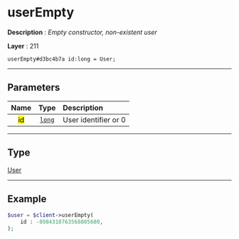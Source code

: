 # userEmpty

**Description** : *Empty constructor, non-existent user*

**Layer** : 211

```tl
userEmpty#d3bc4b7a id:long = User;
```

---

## Parameters

| Name | Type | Description |
| :---: | :---: | :--- |
| <mark>id</mark> | [`long`](type/long) | User identifier or 0 |

---

## Type

[User](type/User)

---

## Example

```php
$user = $client->userEmpty(
	id : -8984310763568805680,
);
```